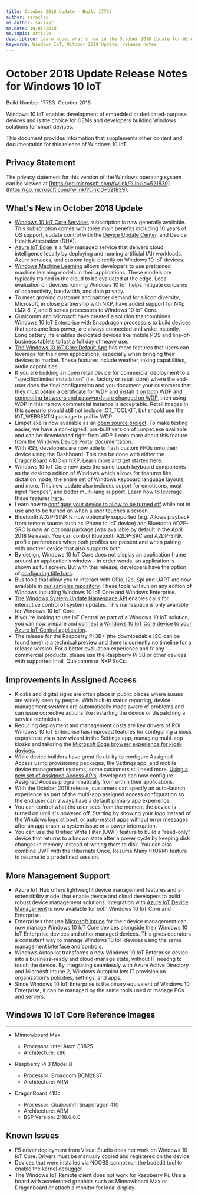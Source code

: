 ```yaml
---
title: October 2018 Update - Build 17763
author: saraclay
ms.author: saclayt
ms.date: 10/02/2018
ms.topic: article
description: Learn about what's new in the October 2018 Update for Windows.
keywords: Windows IoT, October 2018 Update, release notes
---
```


# October 2018 Update Release Notes for Windows 10 IoT
Build Number 17763. October 2018

Windows 10 IoT enables development of embedded or dedicated-purpose devices and is the choice for OEMs and developers building Windows solutions for smart devices.

This document provides information that supplements other content and documentation for this release of Windows 10 IoT.

## Privacy Statement

The privacy statement for this version of the Windows operating system can be viewed at [https://go.microsoft.com/fwlink/?LinkId=521839](https://go.microsoft.com/fwlink/?LinkId=521839).

## What's New in October 2018 Update
* [Windows 10 IoT Core Services](https://docs.microsoft.com/en-us/windows-hardware/manufacture/iot/iotcoreservicesoverview) subscription is now generally available. This subscription comes with three main benefits including 10 years of OS support, update control with the [Device Update Center](https://docs.microsoft.com/en-us/windows-hardware/service/iot/using-device-update-center), and Device Health Attestation (DHA).
* [Azure IoT Edge](https://docs.microsoft.com/azure/iot-edge/quickstart) is a fully managed service that delivers cloud intelligence locally by deploying and running artificial (AI) workloads, Azure services, and custom logic directly on Windows 10 IoT devices.
* [Windows Machine Learning](https://docs.microsoft.com/windows/ai/) allows developers to use pretrained machine learning models in their applications. These models are typically trained in the cloud to be evaluated at the edge. Local evaluation on devices running Windows 10 IoT helps mitigate concerns of connectivity, bandwidth, and data privacy. 
* To meet growing customer and partner demand for silicon diversity, Microsoft, in close partnership with NXP, have added support for NXp i.MX 6, 7, and 8 series processors to Windows 10 IoT Core. 
* Qualcomm and Microsoft have created a solution tha tcombines Windows 10 IoT Enterprise with Snapdragon processors to build devices that consume less power, are always connected and wake instantly. Long battery life enables dedicated devices like mobile POS and line-of-business tablets to last a full day of heavy use. 
* [The Windows 10 IoT Core Default App](https://docs.microsoft.com/en-us/windows/iot-core/develop-your-app/iotcoredefaultapp) has more features that users can leverage for their own applications, especially when bringing their devices to market. These features include weather, inking capabilities, audio capabilities. 
* If you are building an open retail device for commercial deployment to a "specific/limited installation" (i.e. factory or retail store) where the end-user does the final configuration and you document your customers that they must [obtain a certificate for WDP and install it on both WDP and connecting browsers and passwords are changed on WDP](https://docs.microsoft.com/en-us/windows/uwp/debug-test-perf/device-portal-ssl), then using WDP in this narrow commercial instance is acceptable. Retail images in this scenario should still not include IOT_TOOLKIT, but should use the IOT_WEBBEXTN package to pull in WDP. 
* Limpet.exe is now available as an [open source project](https://github.com/ms-iot/azure-dm-client). To make testing easier, we have a non-signed, pre-built version of Limpet.exe available and can be downloaded right from WDP. Learn more about this feature from the [Windows Device Portal documentation](https://docs.microsoft.com/en-us/windows/iot-core/manage-your-device/deviceportal).  
* With RS5, developers are now able to flash custom FFUs onto their device using the Dashboard. This can be done with either the DragonBoard 410C or NXP. Learn more and get started [here](https://docs.microsoft.com/en-us/windows/iot-core/tutorials/quickstarter/devicesetup).
* Windows 10 IoT Core now uses the same touch keyboard components as the desktop edition of Windows which allows for features like dictation mode, the entire set of Windows keyboard language layouts, and more. This new update also includes supprt for emoticons, most input "scopes", and better multi-lang support. Learn how to leverage these features [here](https://docs.microsoft.com/en-us/windows/iot-core/develop-your-app/onscreenkeyboard).
* Learn how to [configure your device to allow to be turned off](https://docs.microsoft.com/en-us/windows/iot-core/learn-about-hardware/wakeontouch) while not in use and to be turned on when a user touches a screen.
* Bluetooth AD2P-SINK is now optionally supported (e.g. Allows playback from remote source such as iPhone to IoT device) adn Bluetooth AD2P-SRC is now an optional package (was available by default in the April 2018 Release). You can control Bluetooth A2DP-SRC and A2DP-SINK profile preferences when both profiles are present and when pairing with another device that also supports both. 
* By design, Windows 10 IoT Core does not display an application frame around an application’s window – in order words, an application is shown as full screen. But with this release, developers have the option of [configuring title bars](https://docs.microsoft.com/en-us/windows/iot-core/develop-your-app/signindialogtitlebars).
* Bus tools that allow you to interact with GPio, I2c, Spi and UART are now available in [our samples repository](https://github.com/Microsoft/Windows-iotcore-samples/tree/master/BusTools). These tools will run on any edition of Windows including Windows 10 IoT Core and Windows Enterprise. 
* [The Windows.System.Update Namespace API](https://docs.microsoft.com/en-us/uwp/api/windows.system.update) enables calls for interactive control of system updates. This namespace is only available for Windows 10 IoT Core.
* If you're looking to use IoT Central as part of a Windows 10 IoT solution, you can now prepare and [connect a Windows 10 IoT Core device to your Azure IoT Central application](https://docs.microsoft.com/en-us/azure/iot-central/howto-connect-windowsiotcore). 
* The release for the Raspberry Pi 3B+ (the downloadable ISO can be found [here](http://go.microsoft.com/fwlink/?LinkID=708576)) is a technical preview and there is currently no timeline for a release version. For a better evaluation experience and fr any commercial products, please use the Raspberry Pi 3B or other devices with supported Intel, Qualcomm or NXP SoCs. 


## Improvements in Assigned Access
* Kiosks and digital signs are often place in public places where issues are widely seen by people. With built-in status reporting, device management systems are automatically made aware of problems and can issue corrective actions like restarting the device or dispatching a service technician. 
* Reducing deployment and management costs are key drivers of ROI. Windows 10 IoT Enterprise has improved features for configuring a kiosk experience via a new wizard in the Settings app, managing multi-app kiosks and tailoring the [Microsoft Edge browser experience for kiosk devices](https://docs.microsoft.com/en-us/microsoft-edge/deploy/microsoft-edge-kiosk-mode-deploy).
* While device builders have great flexibility to configure Assigned Access using provisioning packages, the Settings app, and mobile device management systems, some customers still need more. [Using a new set of Assigned Access APIs](https://docs.microsoft.com/en-us/uwp/api/windows.system.userprofile.assignedaccesssettings), developers can now configure Assigned Access programmatically from within their applications.
* With the October 2018 release, customers can specify an auto-launch experience as part of the multi-app assigned access configuration so the end user can always have a default primary app experience.
* You can control what the user sees from the moment the device is turned on until it's powered off. Starting by showing your logo instead of the Windows logo at boot, or auto-restart apps without error messages after an app crash, a system issue or a power interruption. 
* You can use the Unified Write Filter (UWF) feature to build a "read-only" device that returns to a known state after a power cycle by keeping disk changes in memory instead of writing them to disk. You can also combine UWF with the Hibernate Once, Resume Many (HORM) feature to resume to a predefined session. 


## More Management Support
* Azure IoT Hub offers lightweight device management features and an extensibility model that enable device and cloud developers to build robust device management solutions. Integration with [Azure IoT Device Management](https://docs.microsoft.com/windows/iot-core/manage-your-device/azureiotdm) is now available for both Windows 10 IoT Core and Enterprise. 
* Enterprises that use [Microsoft Intune](https://www.microsoft.com/cloud-platform/microsoft-intune) for their device management can now manage Windows 10 IoT Core devices alongside their Windows 10 IoT Enterprise devices and other managed devices. This gives operators a consistent way to manage Windows 10 IoT devices using the same management interface and controls. 
* Windows Autopilot transforms a new Windows 10 IoT Enterprise device into a business-ready and cloud-manage state, without IT needng to touch the device. By integrating seamlessly with Azure Active Directory and Microosft Intune 2, Windows Autopilot lets IT provision an organization's policities, settings, and apps.
* Since Windows 10 IoT Enterprise is the binary equivalent of Windows 10 Enterprise, it can be managed by the same tools used ot manage PCs and servers.


## Windows 10 IoT Core Reference Images
___ 
* Minnowboard Max
  * Processor: Intel Atom E3825
  * Architecture: x86

* Raspberry Pi 3 Model B
  * Processor: Broadcom BCM2837
  * Architecture: ARM

* DragonBoard 410c
  * Processor: Qualcomm Snapdragon 410
  * Architecture: ARM
  * BSP Version: 2118.0.0.0


## Known Issues
* F5 driver deployment from Visual Studio does not work on Windows 10 IoT Core. Drivers must be manually copied and registered on the device.
* Devices that were installed via NOOBS cannot run the bcdedit tool to enable the kernel debugger.
* The Windows IoT Remote client does not work for Raspberry Pi. Use a board with accelerated graphics such as Minnowboard Max or Dragonboard or attach a monitor for local display.
